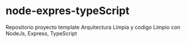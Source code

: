 # node-expres-typeScript
Repositorio proyecto template Arquitectura Limpia y codigo Limpio con NodeJs, Express, TypeScript
